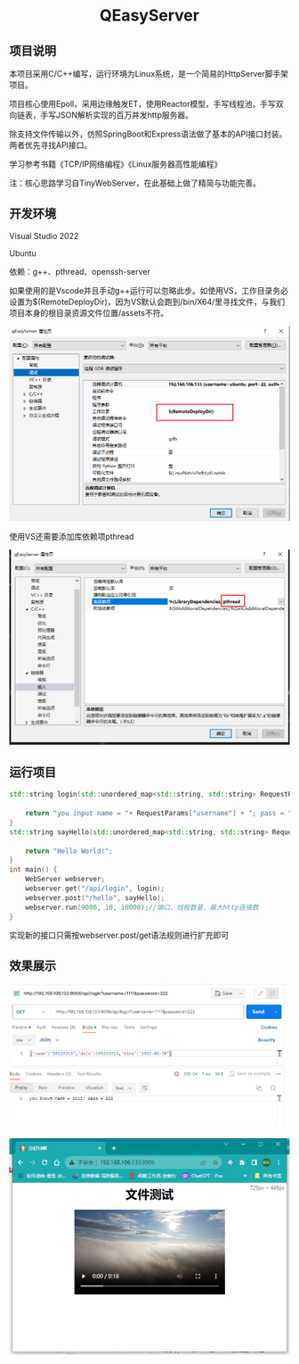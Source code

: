 <div align="center">
    <h1>QEasyServer</h1>
</div>


## 项目说明

本项目采用C/C++编写，运行环境为Linux系统，是一个简易的HttpServer脚手架项目。

项目核心使用Epoll，采用边缘触发ET，使用Reactor模型，手写线程池，手写双向链表，手写JSON解析实现的百万并发http服务器。

除支持文件传输以外，仿照SpringBoot和Express语法做了基本的API接口封装。两者优先寻找API接口。

学习参考书籍《TCP/IP网络编程》《Linux服务器高性能编程》

注：核心思路学习自TinyWebServer，在此基础上做了精简与功能完善。

## 开发环境

Visual Studio 2022

Ubuntu

依赖：g++、pthread、openssh-server

如果使用的是Vscode并且手动g++运行可以忽略此步。如使用VS，工作目录务必设置为$(RemoteDeployDir)，因为VS默认会跑到/bin/X64/里寻找文件，与我们项目本身的根目录资源文件位置/assets不符。

![](./pic/1.png)

使用VS还需要添加库依赖项pthread

![](./pic/2.png)

## 运行项目

```c++
std::string login(std::unordered_map<std::string, std::string> RequestParams) {

	return "you input name = "+ RequestParams["username"] + "; pass = " + RequestParams["password"];
}
std::string sayHello(std::unordered_map<std::string, std::string> RequestParams) {

	return "Hello World!";
}
int main() {
	WebServer webserver;
	webserver.get("/api/login", login);
	webserver.post("/hello", sayHello);
	webserver.run(9006, 10, 10000);//端口、线程数量、最大http连接数
}
```

实现新的接口只需按webserver.post/get语法规则进行扩充即可

## 效果展示

![](./pic/3.png)

![](./pic/4.png)

